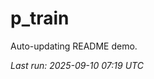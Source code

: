 # p_train

Auto-updating README demo.

<!--START_SECTION:status-->
_Last run: 2025-09-10 07:19 UTC_
<!--END_SECTION:status-->

































































































































































































































































































































































































































































































